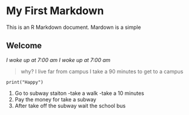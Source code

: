 # My First Markdown
This is an R Markdown document. Mardown is a simple 

## Welcome

*I woke up at 7:00 am*
_I woke up at 7:00 am_
>why? I live far from campus I take a 90 minutes to get to a campus

```
print("Happy")

```
1. Go to subway staiton
-take a walk 
-take a 10 minutes
2. Pay the money for take a subway
3. After take off the subway wait the school bus
  
